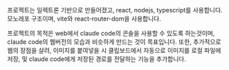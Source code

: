 프로젝트는 일렉트론 기반으로 만들어졌고, react, nodejs, typescript를 사용합니다.
모노레포 구조이며, vite와 react-router-dom을 사용합니다.

프로젝트의 목적은 web에서 claude code의 콘솔을 사용할 수 있도록 하는것이며,
claude code의 웹버전의 모습과 비슷하게 만드는 것이 목표입니다.
또한, 추가적으로 웹의 장점을 살려, 이미지를 붙여넣을 시 클립보드에서 자동으로 이미지를 로컬 파일에 저장, 및 claude code에게 저장된 경로를 전달하는 기능을 추가합니다.

